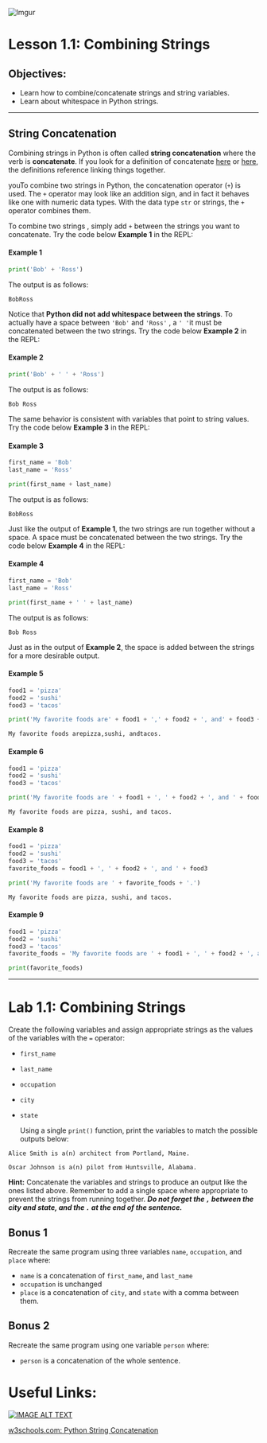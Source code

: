 ![Imgur](https://i.imgur.com/m0Nxl3L.png)

# Lesson 1.1: Combining Strings

## Objectives:

- Learn how to combine/concatenate strings and string variables.
- Learn about whitespace in Python strings.

---

## String Concatenation

Combining strings in Python is often called __string concatenation__ where the verb is __concatenate__. If you look for a definition of concatenate [here](https://www.lexico.com/en/definition/concatenate) or [here](https://www.merriam-webster.com/dictionary/concatenate), the definitions reference linking things together.

 youTo combine two strings in Python, the concatenation operator (`+`) is used. The `+` operator may look like an addition sign, and in fact it behaves like one with numeric data types. With the data type `str` or strings, the `+` operator combines them. 

To combine two strings , simply add `+` between the strings you want to concatenate. Try the code below __Example 1__ in the REPL:

#### Example 1

```python
print('Bob' + 'Ross')
```

The output is as follows:

```
BobRoss
```

Notice that __Python did not add whitespace between the strings__. To actually have a space between `'Bob'` and `'Ross'` , a `' '`it must be concatenated  between the two strings. Try the code below __Example 2__ in the REPL:

#### Example 2

```python
print('Bob' + ' ' + 'Ross')
```

The output is as follows:

```
Bob Ross
```

The same behavior is consistent with variables that point to string values. Try the code below __Example 3__ in the REPL:

#### Example 3

```python
first_name = 'Bob'
last_name = 'Ross'

print(first_name + last_name)
```

The output is as follows:

```
BobRoss
```

Just like the output of __Example 1__,  the two strings are run together without a space. A space must be concatenated between the two strings. Try the code below __Example 4__ in the REPL:

#### Example 4

```python
first_name = 'Bob'
last_name = 'Ross'

print(first_name + ' ' + last_name)
```

The output is as follows:

```
Bob Ross
```

Just as in the output of __Example 2__, the space is added between the strings for a more desirable output.



#### Example 5

```python
food1 = 'pizza'
food2 = 'sushi'
food3 = 'tacos'

print('My favorite foods are' + food1 + ',' + food2 + ', and' + food3 + '.')
```

```
My favorite foods arepizza,sushi, andtacos.
```



#### Example 6

```python
food1 = 'pizza'
food2 = 'sushi'
food3 = 'tacos'

print('My favorite foods are ' + food1 + ', ' + food2 + ', and ' + food3 + '.')
```



```
My favorite foods are pizza, sushi, and tacos.
```





#### Example 8

```python
food1 = 'pizza'
food2 = 'sushi'
food3 = 'tacos'
favorite_foods = food1 + ', ' + food2 + ', and ' + food3

print('My favorite foods are ' + favorite_foods + '.')
```



```
My favorite foods are pizza, sushi, and tacos.
```





#### Example 9

```python
food1 = 'pizza'
food2 = 'sushi'
food3 = 'tacos'
favorite_foods = 'My favorite foods are ' + food1 + ', ' + food2 + ', and ' + food3 + '.'

print(favorite_foods)
```



---

# Lab 1.1:  Combining Strings

Create the following variables and assign appropriate strings as the values of the variables with the `=` operator:

- `first_name`

- `last_name`

- `occupation`

- `city`

- `state`

  Using a single `print()` function, print the variables to match the possible outputs below:

```
Alice Smith is a(n) architect from Portland, Maine.
```

```
Oscar Johnson is a(n) pilot from Huntsville, Alabama.
```

__Hint:__ Concatenate the variables and strings to produce an output like the ones listed above. Remember to add a single space where appropriate to prevent the strings from running together. ___Do not forget the `,` between the city and state, and the `.` at the end of the sentence.___

## Bonus 1

Recreate the same program using three variables `name`, `occupation`, and `place` where:

- `name` is a concatenation of `first_name`, and `last_name`
- `occupation` is unchanged
- `place` is a concatenation of `city`, and `state` with a comma between them.

## Bonus 2

Recreate the same program using one variable `person` where:

- `person` is a concatenation of the whole sentence.



# Useful Links:

[![IMAGE ALT TEXT](http://img.youtube.com/vi/de7tDgQSUck/0.jpg)](https://youtu.be/de7tDgQSUck "Master Code Online: String Concatenation In Python")



[w3schools.com: Python String Concatenation](https://www.w3schools.com/python/gloss_python_string_concatenation.asp)

